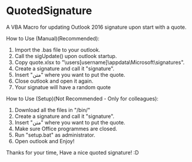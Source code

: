 # QuotedSignature
A VBA Macro for updating Outlook 2016 signature upon start with a quote.

How to Use (Manual)(Recommended):
1. Import the .bas file to your outlook.
2. Call the sigUpdate() upon outlook startup.
3. Copy quote.xlsx to "\users\[username]\appdata\Microsoft\signatures\".
3. Create a signature and call it "signature".
4. Insert "متن" where you want to put the quote.
5. Close outlook and open it again.
6. Your signatue will have a random quote 

How to Use (Setup)(Not Recommended - Only for colleagues):
1. Download all the files in "/bin/"
2. Create a signature and call it "signature".
3. Insert "متن" where you want to put the quote.
4. Make sure Office programmes are closed.
5. Run "setup.bat" as administrator.
6. Open outlook and Enjoy!

Thanks for your time, Have a nice quoted signature! :D
